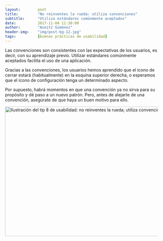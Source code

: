 ```yaml
---
layout:        post
title:         "No reinventes la rueda: utiliza convenciones"
subtitle:      "Utiliza estándares comúnmente aceptados"
date:          2017-11-04 11:30:00
author:        "Aunitz Giménez"
header-img:    "img/post-bg-12.jpg"
tags:          [buenas prácticas de usabilidad]
---
```


<p>Las convenciones son consistentes con las expectativas de los usuarios, es decir, con su aprendizaje previo. Utilizar estándares comúnmente aceptados facilita el uso de una aplicación.</p>

<p>Gracias a las convenciones, los usuarios hemos aprendido que el icono de cerrar estará (habitualmente) en la esquina superior derecha, o esperamos que el icono de configuración tenga un determinado aspecto.</p>

<p>Por supuesto, habrá momentos en que una convención ya no sirva para su propósito y dé paso a un nuevo patrón. Pero, antes de alejarte de una convención, asegúrate de que haya un buen motivo para ello.</p>

<p><img src="{{ site.baseurl }}/img/tip-8-utiliza-convenciones.png" loading="lazy" alt="Ilustración del tip 8 de usabilidad: no reinventes la rueda; utiliza convenciones" width="722" height="428"></p>